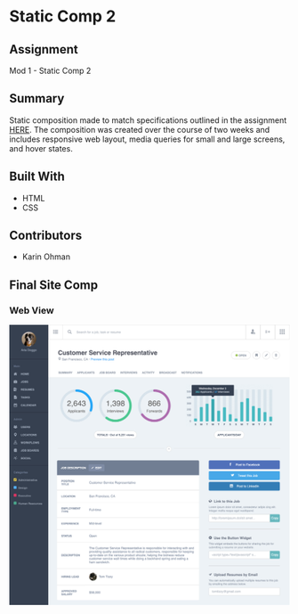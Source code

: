 # Static Comp 2

## Assignment
Mod 1 - Static Comp 2

## Summary
Static composition made to match specifications outlined in the assignment [HERE](http://frontend.turing.io/projects/m1-static-comp-2.html). The composition was created over the course of two weeks and includes responsive web layout, media queries for small and large screens, and hover states.

## Built With
* HTML
* CSS

## Contributors
* Karin Ohman

## Final Site Comp
### Web View
![web view](images/static-comp-2.png)
